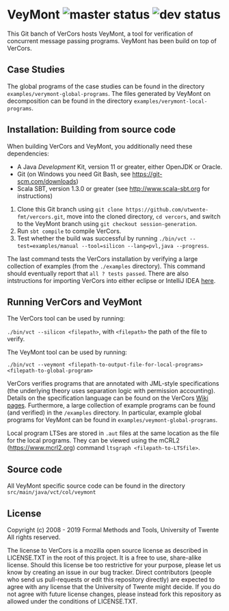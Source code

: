 VeyMont ![master status](https://img.shields.io/travis/utwente-fmt/vercors/master?label=master) ![dev status](https://img.shields.io/travis/utwente-fmt/vercors/dev?label=dev)
=======

This Git banch of VerCors hosts VeyMont, a tool for verification of concurrent message passing programs. VeyMont has been build on top of VerCors.

## Case Studies
The global programs of the case studies can be found in the directory `examples/verymont-global-programs`.
The files generated by VeyMont on decomposition can be found in the directory `examples/verymont-local-programs`.

## Installation: Building from source code
When building VerCors and VeyMont, you additionally need these dependencies:

- A Java _Development_ Kit, version 11 or greater, either OpenJDK or Oracle.
- Git (on Windows you need Git Bash, see <https://git-scm.com/downloads>)
- Scala SBT, version 1.3.0 or greater (see <http://www.scala-sbt.org> for instructions)

1. Clone this Git branch using `git clone https://github.com/utwente-fmt/vercors.git`, move into the cloned directory, `cd vercors`, and switch to the VeyMont branch using `git checkout session-generation`.
2. Run `sbt compile` to compile VerCors.
3. Test whether the build was successful by running `./bin/vct --test=examples/manual --tool=silicon --lang=pvl,java --progress`.

The last command tests the VerCors installation by verifying a large collection of examples (from the `./examples` directory). This command should eventually report that `all ? tests passed`. There are also intstructions for importing VerCors into either eclipse or IntelliJ IDEA [here](https://github.com/utwente-fmt/vercors/wiki).


## Running VerCors and VeyMont
The VerCors tool can be used by running:

 `./bin/vct --silicon <filepath>`, with `<filepath>` the path of the file to verify.

The VeyMont tool can be used by running:

 `./bin/vct --veymont <filepath-to-output-file-for-local-programs> <filepath-to-global-program>`

VerCors verifies programs that are annotated with JML-style specifications (the underlying theory uses separation logic with permission accounting). Details on the specification language can be found on the VerCors [Wiki pages](https://github.com/utwente-fmt/vercors/wiki). Furthermore, a large collection of example programs can be found (and verified) in the `/examples` directory. In particular, example global programs for VeyMont can be found in `examples/veymont-global-programs`.

Local program LTSes are stored in `.aut` files at the same location as the file for the local programs. They can be viewed using the mCRL2 (https://www.mcrl2.org) command `ltsgraph <filepath-to-LTSfile>`.

## Source code
All VeyMont specific source code can be found in the directory `src/main/java/vct/col/veymont`

## License
Copyright (c) 2008 - 2019 Formal Methods and Tools, University of Twente
All rights reserved.

The license to VerCors is a mozilla open source license as described in LICENSE.TXT in the root of this project. It is a free to use, share-alike license. Should this license be too restrictive for your purpose, please let us know by creating an issue in our bug tracker. Direct contributors (people who send us pull-requests or edit this repository directly) are expected to agree with any license that the University of Twente might decide. If you do not agree with future license changes, please instead fork this repository as allowed under the conditions of LICENSE.TXT.
